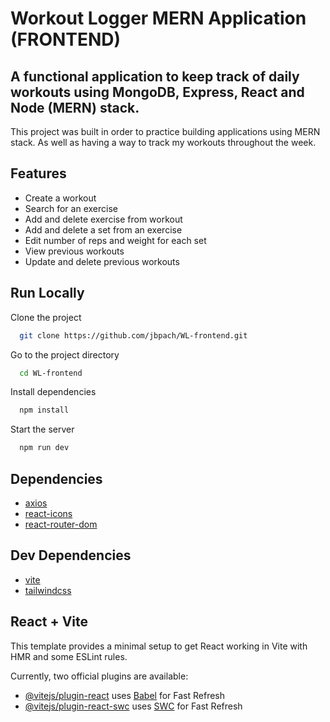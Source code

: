 # Workout Logger MERN Application (FRONTEND)

## A functional application to keep track of daily workouts using MongoDB, Express, React and Node (MERN) stack. 

This project was built in order to practice building applications using MERN stack. As well as having a way to track my workouts throughout the week. 


## Features

- Create a workout 
- Search for an exercise
- Add and delete exercise from workout
- Add and delete a set from an exercise 
- Edit number of reps and weight for each set 
- View previous workouts
- Update and delete previous workouts



## Run Locally

Clone the project

```bash
  git clone https://github.com/jbpach/WL-frontend.git
```

Go to the project directory

```bash
  cd WL-frontend
```

Install dependencies

```bash
  npm install
```

Start the server

```bash
  npm run dev
```


## Dependencies

- [axios](https://www.npmjs.com/package/axios)
- [react-icons](https://www.npmjs.com/package/react-icons)
- [react-router-dom](https://www.npmjs.com/package/react-router-dom)


## Dev Dependencies

- [vite](https://www.npmjs.com/package/vite)
- [tailwindcss](https://www.npmjs.com/package/tailwindcss)

## React + Vite

This template provides a minimal setup to get React working in Vite with HMR and some ESLint rules.

Currently, two official plugins are available:

- [@vitejs/plugin-react](https://github.com/vitejs/vite-plugin-react/blob/main/packages/plugin-react/README.md) uses [Babel](https://babeljs.io/) for Fast Refresh
- [@vitejs/plugin-react-swc](https://github.com/vitejs/vite-plugin-react-swc) uses [SWC](https://swc.rs/) for Fast Refresh
